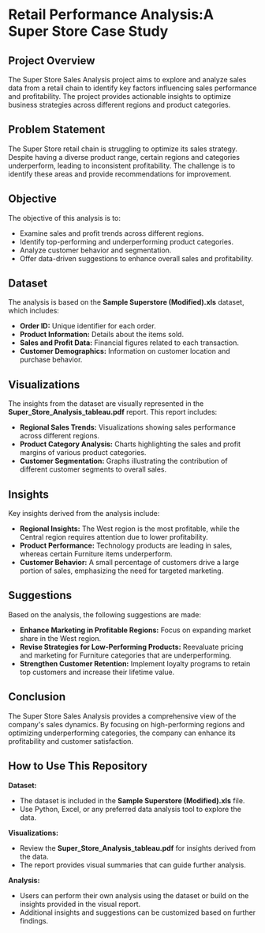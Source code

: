 <body>
<h1>Retail Performance Analysis:A Super Store Case Study</h1>
<h2>Project Overview</h2>
<p>
    The Super Store Sales Analysis project aims to explore and analyze sales data from a retail chain to identify key factors influencing sales performance and profitability. The project provides actionable insights to optimize business strategies across different regions and product categories.
</p>
<h2>Problem Statement</h2>
<p>
    The Super Store retail chain is struggling to optimize its sales strategy. Despite having a diverse product range, certain regions and categories underperform, leading to inconsistent profitability. The challenge is to identify these areas and provide recommendations for improvement.
</p>
<h2>Objective</h2>
<p>The objective of this analysis is to:</p>
<ul>
    <li>Examine sales and profit trends across different regions.</li>
    <li>Identify top-performing and underperforming product categories.</li>
    <li>Analyze customer behavior and segmentation.</li>
    <li>Offer data-driven suggestions to enhance overall sales and profitability.</li>
</ul>
<h2>Dataset</h2>
<p>
    The analysis is based on the <strong>Sample Superstore (Modified).xls</strong> dataset, which includes:
</p>
<ul>
    <li><strong>Order ID:</strong> Unique identifier for each order.</li>
    <li><strong>Product Information:</strong> Details about the items sold.</li>
    <li><strong>Sales and Profit Data:</strong> Financial figures related to each transaction.</li>
    <li><strong>Customer Demographics:</strong> Information on customer location and purchase behavior.</li>
</ul>
<h2>Visualizations</h2>
<p>
    The insights from the dataset are visually represented in the <strong>Super_Store_Analysis_tableau.pdf</strong> report. This report includes:
</p>
<ul>
    <li><strong>Regional Sales Trends:</strong> Visualizations showing sales performance across different regions.</li>
    <li><strong>Product Category Analysis:</strong> Charts highlighting the sales and profit margins of various product categories.</li>
    <li><strong>Customer Segmentation:</strong> Graphs illustrating the contribution of different customer segments to overall sales.</li>
</ul>
<h2>Insights</h2>
<p>Key insights derived from the analysis include:</p>
<ul>
    <li><strong>Regional Insights:</strong> The West region is the most profitable, while the Central region requires attention due to lower profitability.</li>
    <li><strong>Product Performance:</strong> Technology products are leading in sales, whereas certain Furniture items underperform.</li>
    <li><strong>Customer Behavior:</strong> A small percentage of customers drive a large portion of sales, emphasizing the need for targeted marketing.</li>
</ul>
<h2>Suggestions</h2>
<p>Based on the analysis, the following suggestions are made:</p>
<ul>
    <li><strong>Enhance Marketing in Profitable Regions:</strong> Focus on expanding market share in the West region.</li>
    <li><strong>Revise Strategies for Low-Performing Products:</strong> Reevaluate pricing and marketing for Furniture categories that are underperforming.</li>
    <li><strong>Strengthen Customer Retention:</strong> Implement loyalty programs to retain top customers and increase their lifetime value.</li>
</ul>
<h2>Conclusion</h2>
<p>
    The Super Store Sales Analysis provides a comprehensive view of the company's sales dynamics. By focusing on high-performing regions and optimizing underperforming categories, the company can enhance its profitability and customer satisfaction.
</p>
<h2>How to Use This Repository</h2>
<p><strong>Dataset:</strong></p>
<ul>
    <li>The dataset is included in the <strong>Sample Superstore (Modified).xls</strong> file.</li>
    <li>Use Python, Excel, or any preferred data analysis tool to explore the data.</li>
</ul>
<p><strong>Visualizations:</strong></p>
<ul>
    <li>Review the <strong>Super_Store_Analysis_tableau.pdf</strong> for insights derived from the data.</li>
    <li>The report provides visual summaries that can guide further analysis.</li>
</ul>
<p><strong>Analysis:</strong></p>
<ul>
    <li>Users can perform their own analysis using the dataset or build on the insights provided in the visual report.</li>
    <li>Additional insights and suggestions can be customized based on further findings.</li>
</ul>
</body>

